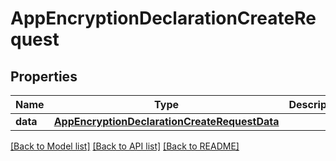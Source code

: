 # AppEncryptionDeclarationCreateRequest

## Properties
Name | Type | Description | Notes
------------ | ------------- | ------------- | -------------
**data** | [**AppEncryptionDeclarationCreateRequestData**](AppEncryptionDeclarationCreateRequestData.md) |  | 

[[Back to Model list]](../README.md#documentation-for-models) [[Back to API list]](../README.md#documentation-for-api-endpoints) [[Back to README]](../README.md)



